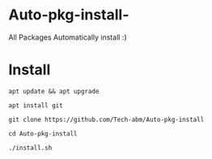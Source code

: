 # Auto-pkg-install-
All Packages Automatically install :) 

# Install 
```
apt update && apt upgrade 

apt install git

git clone https://github.com/Tech-abm/Auto-pkg-install

cd Auto-pkg-install 

./install.sh
```
